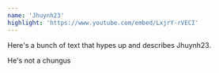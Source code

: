 ```yaml
---
name: 'Jhuynh23'
highlight: 'https://www.youtube.com/embed/LxjrY-rVECI'
---
```


Here's a bunch of text that hypes up and describes Jhuynh23.

He's not a chungus